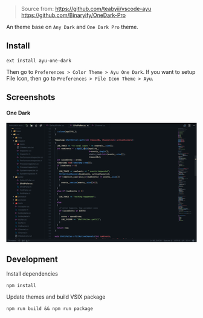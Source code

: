 > Source from:
> https://github.com/teabyii/vscode-ayu
> https://github.com/Binaryify/OneDark-Pro

An theme base on `Any Dark` and `One Dark Pro` theme.

## Install

```shell
ext install ayu-one-dark
```

Then go to `Preferences > Color Theme > Ayu One Dark`.
If you want to setup File Icon, then go to `Preferences > File Icon Theme > Ayu`.

## Screenshots

#### One Dark
![One Dark](assets/one-dark.png)


## Development

Install dependencies
```shell
npm install
```

Update themes and build VSIX package
```shell
npm run build && npm run package
```
